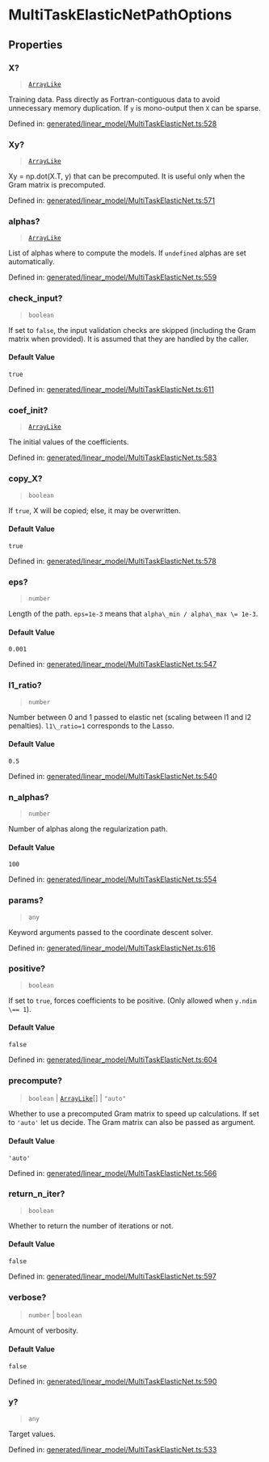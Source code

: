 # MultiTaskElasticNetPathOptions

## Properties

### X?

> [`ArrayLike`](../types/ArrayLike.md)

Training data. Pass directly as Fortran-contiguous data to avoid unnecessary memory duplication. If `y` is mono-output then `X` can be sparse.

Defined in:  [generated/linear\_model/MultiTaskElasticNet.ts:528](https://github.com/transitive-bullshit/scikit-learn-ts/blob/b59c1ff/packages/sklearn/src/generated/linear_model/MultiTaskElasticNet.ts#L528)

### Xy?

> [`ArrayLike`](../types/ArrayLike.md)

Xy = np.dot(X.T, y) that can be precomputed. It is useful only when the Gram matrix is precomputed.

Defined in:  [generated/linear\_model/MultiTaskElasticNet.ts:571](https://github.com/transitive-bullshit/scikit-learn-ts/blob/b59c1ff/packages/sklearn/src/generated/linear_model/MultiTaskElasticNet.ts#L571)

### alphas?

> [`ArrayLike`](../types/ArrayLike.md)

List of alphas where to compute the models. If `undefined` alphas are set automatically.

Defined in:  [generated/linear\_model/MultiTaskElasticNet.ts:559](https://github.com/transitive-bullshit/scikit-learn-ts/blob/b59c1ff/packages/sklearn/src/generated/linear_model/MultiTaskElasticNet.ts#L559)

### check\_input?

> `boolean`

If set to `false`, the input validation checks are skipped (including the Gram matrix when provided). It is assumed that they are handled by the caller.

#### Default Value

`true`

Defined in:  [generated/linear\_model/MultiTaskElasticNet.ts:611](https://github.com/transitive-bullshit/scikit-learn-ts/blob/b59c1ff/packages/sklearn/src/generated/linear_model/MultiTaskElasticNet.ts#L611)

### coef\_init?

> [`ArrayLike`](../types/ArrayLike.md)

The initial values of the coefficients.

Defined in:  [generated/linear\_model/MultiTaskElasticNet.ts:583](https://github.com/transitive-bullshit/scikit-learn-ts/blob/b59c1ff/packages/sklearn/src/generated/linear_model/MultiTaskElasticNet.ts#L583)

### copy\_X?

> `boolean`

If `true`, X will be copied; else, it may be overwritten.

#### Default Value

`true`

Defined in:  [generated/linear\_model/MultiTaskElasticNet.ts:578](https://github.com/transitive-bullshit/scikit-learn-ts/blob/b59c1ff/packages/sklearn/src/generated/linear_model/MultiTaskElasticNet.ts#L578)

### eps?

> `number`

Length of the path. `eps=1e-3` means that `alpha\_min / alpha\_max \= 1e-3`.

#### Default Value

`0.001`

Defined in:  [generated/linear\_model/MultiTaskElasticNet.ts:547](https://github.com/transitive-bullshit/scikit-learn-ts/blob/b59c1ff/packages/sklearn/src/generated/linear_model/MultiTaskElasticNet.ts#L547)

### l1\_ratio?

> `number`

Number between 0 and 1 passed to elastic net (scaling between l1 and l2 penalties). `l1\_ratio=1` corresponds to the Lasso.

#### Default Value

`0.5`

Defined in:  [generated/linear\_model/MultiTaskElasticNet.ts:540](https://github.com/transitive-bullshit/scikit-learn-ts/blob/b59c1ff/packages/sklearn/src/generated/linear_model/MultiTaskElasticNet.ts#L540)

### n\_alphas?

> `number`

Number of alphas along the regularization path.

#### Default Value

`100`

Defined in:  [generated/linear\_model/MultiTaskElasticNet.ts:554](https://github.com/transitive-bullshit/scikit-learn-ts/blob/b59c1ff/packages/sklearn/src/generated/linear_model/MultiTaskElasticNet.ts#L554)

### params?

> `any`

Keyword arguments passed to the coordinate descent solver.

Defined in:  [generated/linear\_model/MultiTaskElasticNet.ts:616](https://github.com/transitive-bullshit/scikit-learn-ts/blob/b59c1ff/packages/sklearn/src/generated/linear_model/MultiTaskElasticNet.ts#L616)

### positive?

> `boolean`

If set to `true`, forces coefficients to be positive. (Only allowed when `y.ndim \== 1`).

#### Default Value

`false`

Defined in:  [generated/linear\_model/MultiTaskElasticNet.ts:604](https://github.com/transitive-bullshit/scikit-learn-ts/blob/b59c1ff/packages/sklearn/src/generated/linear_model/MultiTaskElasticNet.ts#L604)

### precompute?

> `boolean` \| [`ArrayLike`](../types/ArrayLike.md)[] \| `"auto"`

Whether to use a precomputed Gram matrix to speed up calculations. If set to `'auto'` let us decide. The Gram matrix can also be passed as argument.

#### Default Value

`'auto'`

Defined in:  [generated/linear\_model/MultiTaskElasticNet.ts:566](https://github.com/transitive-bullshit/scikit-learn-ts/blob/b59c1ff/packages/sklearn/src/generated/linear_model/MultiTaskElasticNet.ts#L566)

### return\_n\_iter?

> `boolean`

Whether to return the number of iterations or not.

#### Default Value

`false`

Defined in:  [generated/linear\_model/MultiTaskElasticNet.ts:597](https://github.com/transitive-bullshit/scikit-learn-ts/blob/b59c1ff/packages/sklearn/src/generated/linear_model/MultiTaskElasticNet.ts#L597)

### verbose?

> `number` \| `boolean`

Amount of verbosity.

#### Default Value

`false`

Defined in:  [generated/linear\_model/MultiTaskElasticNet.ts:590](https://github.com/transitive-bullshit/scikit-learn-ts/blob/b59c1ff/packages/sklearn/src/generated/linear_model/MultiTaskElasticNet.ts#L590)

### y?

> `any`

Target values.

Defined in:  [generated/linear\_model/MultiTaskElasticNet.ts:533](https://github.com/transitive-bullshit/scikit-learn-ts/blob/b59c1ff/packages/sklearn/src/generated/linear_model/MultiTaskElasticNet.ts#L533)
